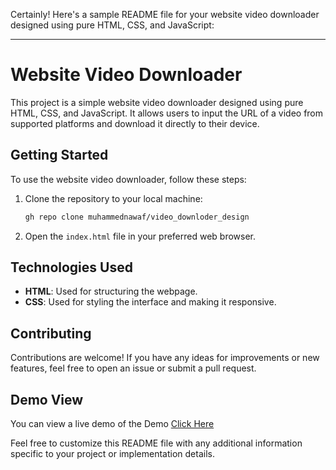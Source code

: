 Certainly! Here's a sample README file for your website video downloader designed using pure HTML, CSS, and JavaScript:

---

# Website Video Downloader

This project is a simple website video downloader designed using pure HTML, CSS, and JavaScript. It allows users to input the URL of a video from supported platforms and download it directly to their device.

## Getting Started

To use the website video downloader, follow these steps:

1. Clone the repository to your local machine:

    ```bash
    gh repo clone muhammednawaf/video_downloder_design
    ```

2. Open the `index.html` file in your preferred web browser.

## Technologies Used

- **HTML**: Used for structuring the webpage.
- **CSS**: Used for styling the interface and making it responsive.

## Contributing

Contributions are welcome! If you have any ideas for improvements or new features, feel free to open an issue or submit a pull request.

## Demo View

You can view a live demo of the Demo [Click Here](https://muhammednawaf.github.io/video_downloder_design/)

Feel free to customize this README file with any additional information specific to your project or implementation details.
